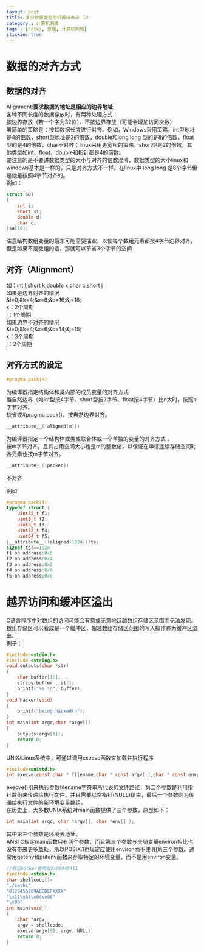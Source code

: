 ```yaml
---
layout: post
title: 复杂数据类型的机器级表示（2）
category : 计算机网络
tags : [notes, 原理, 计算机网络]
stickie: true
---
```



数据的对齐方式
===

数据的对齐
---

Alignment:**要求数据的地址是相应的边界地址**  
各种不同长度的数据存放时，有两种处理方式：  
按边界存放（若一个字为32位）、不按边界存放（可能会增加访问次数）  
虽简单的策略是：按其数据长度进行对齐。例如，Windows采用策略，int型地址是4的倍数，short型地址是2的倍数，double和long long 型的是8的倍数，float型的是4的倍数，char不对齐；linux采用更宽松的策略，short型是2的倍数，其他类型如int、float、double和指针都是4的倍数。  
要注意的是不要讲数据类型的大小与对齐的倍数混淆，数据类型的大小linux和windows基本是一样的，只是对齐方式不一样。在linux中 long long 是8个字节但是他是按照4字节对齐的。  
例如：  

```c
struct SDT
{
	int i;
	short si;
	double d;
	char c;
}sa[10];
```
注意结构数组变量的最末可能需要插空，以使每个数组元素都按4字节边界对齐，但是如果不是数组的话，那就可以节省3个字节的空间  

对齐（Alignment）
---
如：int I,short k,double x,char c,short j  
如果是边界对齐的情况  
&i=0;&k=4;&x=8;&c=16;&j=18;  
x：2个周期  
j：1个周期  
如果边界不对齐的情况  
&i=0;&k=4;&x=6;&c=14;&j=15;  
x：3个周期  
j：2个周期  

对齐方式的设定
---

```c
#pragma pack(n)
```
为编译器指定结构体和类内部的成员变量的对齐方式  
当自然边界（如int型按4字节、short型按2字节、float按4字节）比n大时，按照n字节对齐。  
缺省或#pragma pack()，按自然边界对齐。  

```c
__attribute__((aligned(m)))
```
为编译器指定一个结构体或类或联合体或一个单独的变量的对齐方式 。  
按m字节对齐，且其占用空间大小也是m的整数倍，以保证在申请连续存储空间时各元素也按m字节对齐。  

```c
__attribute__((packed))
```
不对齐  

例如  

```c
#pragma pack(4)
typedef struct {
	uint32_t f1;
	uint8_t f2;
	uint8_t f3;
	uint32_t f4;
	uint64_t f5;
}__attribute__((aligned(1024)))ts;
sizeof(ts)==1024
f1 on address:0x0
f2 on address:0x4
f3 on address:0x5
f4 on address:0x8
f5 on address:0xc
```

越界访问和缓冲区溢出
===

C语言程序中对数组的访问可能会有意或无意地超越数组存储区范围而无法发现。数组存储区可以看成是一个缓冲区，超越数组存储区范围的写入操作称为缓冲区溢出。  
例子：  

```c
#include <stdio.h>
#include <string.h>
void outputs(char *str)
{
	char buffer[16];
	strcpy(buffer , str);
	printf("%s \n", buffer);
}
void hacker(void)
{
	printf("being hacked\n");
}
int main(int argc,char *argv[])
{
	outputs(argv[1]);
	return 0;
}
```
UNIX/Linux系统中，可通过调用execve函数来加载并执行程序  

```c
#include<unistd.h>
int execve(const char * filename,char * const argv[ ],char * const envp[ ]);
```
execve()用来执行参数filename字符串所代表的文件路径，第二个参数是利用指针数组来传递给执行文件，并且需要以空指针(NULL)结束，最后一个参数则为传递给执行文件的新环境变量数组。  
在历史上，大多数UNIX系统对main函数提供了三个参数，原型如下：   

```c
int main(int argc, char *argv[], char *env[] );  
```
其中第三个参数是环境表地址。  
ANSI C规定main函数只有两个参数，而且第三个参数与全局变量environ相比也没有带来更多益处，所以POSIX.1也规定应使用environ而不使 用第三个参数。通常用getenv和putenv函数来存取特定的环境变量，而不是用environ变量。  

```c
//假设hacker首地址0x08048411
#include <stdio.h>
char shellcode[]=
"./ceshi"
"0123456789ABCDEFXXXX"
"\x11\x84\x04\x08"
"\x00";
int main(void )
{
	char *argv;
	argv = shellcode;
	execve(argv[0], argv, NULL);
	return 0;
}
```